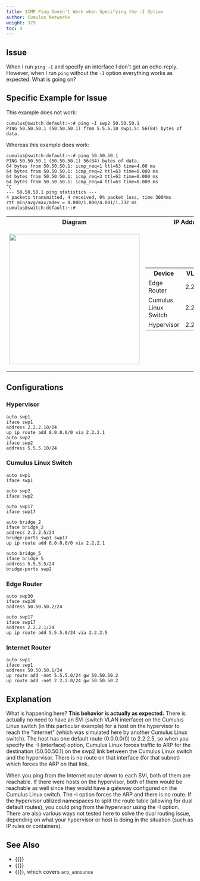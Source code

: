 ```yaml
---
title: ICMP Ping Doesn't Work when Specifying the -I Option
author: Cumulus Networks
weight: 379
toc: 4
---
```


## Issue

When I run `ping -I` and specify an interface I don't get an echo-reply. However, when I run `ping` without the `-I` option everything works as expected. What is going on?

## Specific Example for Issue

This example does not work:

    cumulus@switch:default:~:# ping -I swp2 50.50.50.1
    PING 50.50.50.1 (50.50.50.1) from 5.5.5.10 swp1.5: 56(84) bytes of data.

Whereas this example does work:

    cumulus@switch:default:~:# ping 50.50.50.1
    PING 50.50.50.1 (50.50.50.1) 56(84) bytes of data.
    64 bytes from 50.50.50.1: icmp_req=1 ttl=63 time=4.00 ms
    64 bytes from 50.50.50.1: icmp_req=2 ttl=63 time=0.000 ms
    64 bytes from 50.50.50.1: icmp_req=3 ttl=63 time=0.000 ms
    64 bytes from 50.50.50.1: icmp_req=4 ttl=63 time=0.000 ms
    ^C
    --- 50.50.50.1 ping statistics ---
    4 packets transmitted, 4 received, 0% packet loss, time 3004ms
    rtt min/avg/max/mdev = 0.000/1.000/4.001/1.732 ms
    cumulus@switch:default:~:#

<table>
<colgroup>
<col style="width: 50%" />
<col style="width: 50%" />
</colgroup>
<tbody>
<tr class="odd">
<th>Diagram</th>
<th>IP Addressing</th>
</tr>
<tr class="even">
<td><p><img src="/images/knowledge-base/icmp-ping-I-option.png" width="350" /></p></td>
<td><table>
<tbody>
<tr class="odd">
<th>Device</th>
<th>VLAN 2</th>
<th>VLAN 5</th>
</tr>
<tr class="even">
<td>Edge Router</td>
<td>2.2.2.1</td>
<td>N/A</td>
</tr>
<tr class="odd">
<td>Cumulus Linux Switch</td>
<td>2.2.2.5</td>
<td>5.5.5.5</td>
</tr>
<tr class="even">
<td>Hypervisor</td>
<td>2.2.2.10</td>
<td>5.5.5.10</td>
</tr>
</tbody>
</table></td>
</tr>
</tbody>
</table>

## Configurations

### Hypervisor

    auto swp1
    iface swp1
    address 2.2.2.10/24
    up ip route add 0.0.0.0/0 via 2.2.2.1
    auto swp2
    iface swp2
    address 5.5.5.10/24

### Cumulus Linux Switch

    auto swp1
    iface swp1
    
    auto swp2
    iface swp2
    
    auto swp17
    iface swp17
    
    auto bridge_2
    iface bridge_2
    address 2.2.2.5/24
    bridge-ports swp1 swp17
    up ip route add 0.0.0.0/0 via 2.2.2.1
    
    auto bridge_5
    iface bridge_5
    address 5.5.5.5/24
    bridge-ports swp2

### Edge Router

    auto swp30
    iface swp30
    address 50.50.50.2/24
    
    auto swp17
    iface swp17
    address 2.2.2.1/24
    up ip route add 5.5.5.0/24 via 2.2.2.5

### Internet Router

    auto swp1
    iface swp1
    address 50.50.50.1/24
    up route add -net 5.5.5.0/24 gw 50.50.50.2
    up route add -net 2.2.2.0/24 gw 50.50.50.2

## Explanation

What is happening here? **This behavior is actually as expected.** There
is actually no need to have an SVI (switch VLAN interface) on the
Cumulus Linux switch (in this particular example) for a host on the
hypervisor to reach the "internet" (which was simulated here by another
Cumulus Linux switch). The host has one default route (0.0.0.0/0) to
2.2.2.5, so when you specify the -I (interface) option, Cumulus Linux
forces traffic to ARP for the destination (50.50.50.1) on the swp2 link
between the Cumulus Linux switch and the hypervisor. There is no route
on that interface (for that subnet) which forces the ARP on that link.  

When you ping from the Internet router down to each SVI, both of them
are reachable. If there were hosts on the hypervisor, both of them would
be reachable as well since they would have a gateway configured on the
Cumulus Linux switch. The -I option forces the ARP and there is no
route. If the hypervisor utilized namespaces to split the route table
(allowing for dual default routes), you could ping from the hypervisor
using the -I option. There are also various ways not tested here to
solve the dual routing issue, depending on what your hypervisor or host
is doing in the situation (such as IP rules or containers).

## See Also

- {{<exlink url="https://docs.cumulusnetworks.com/cumulus-linux/Layer-3/Routing/" text="Routing on Cumulus Linux">}}
- {{<exlink url="https://docs.cumulusnetworks.com/cumulus-linux/Monitoring-and-Troubleshooting/Network-Troubleshooting/" text="Network Troubleshooting">}}
- {{<exlink url="https://www.kernel.org/doc/Documentation/networking/ip-sysctl.txt" text="ip-sysctl on kernel.org">}}, which covers `arp_announce`
